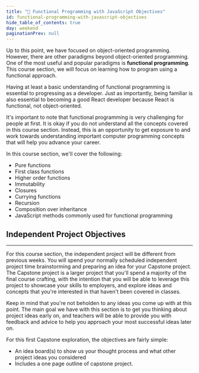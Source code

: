 ```yaml
---
title: "📓 Functional Programming with JavaScript Objectives"
id: functional-programming-with-javascript-objectives
hide_table_of_contents: true
day: weekend
paginationPrev: null
---
```


Up to this point, we have focused on object-oriented programming. However, there are other paradigms beyond object-oriented programming. One of the most useful and popular paradigms is **functional programming**. This course section, we will focus on learning how to program using a functional approach.

Having at least a basic understanding of functional programming is essential to progressing as a developer. Just as importantly, being familiar is also essential to becoming a good React developer because React is functional, not object-oriented.

It's important to note that functional programming is very challenging for people at first. It is okay if you do not understand all the concepts covered in this course section. Instead, this is an opportunity to get exposure to and work towards understanding important computer programming concepts that will help you advance your career.

In this course section, we'll cover the following:

* Pure functions
* First class functions
* Higher order functions
* Immutability
* Closures
* Currying functions
* Recursion
* Composition over inheritance
* JavaScript methods commonly used for functional programming

## Independent Project Objectives
---

For this course section, the independent project will be different from previous weeks. You will spend your normally scheduled independent project time brainstorming and preparing an idea for your Capstone project. The Capstone project is a larger project that you'll spend a majority of the final course crafting, with the intention that you will be able to leverage this project to showcase your skills to employers, and explore ideas and concepts that you're interested in that haven't been covered in classes. 

Keep in mind that you're not beholden to any ideas you come up with at this point. The main goal we have with this section is to get you thinking about project ideas early on, and teachers will be able to provide you with feedback and advice to help you approach your most successful ideas later on.

For this first Capstone exploration, the objectives are fairly simple:

* An idea board(s) to show us your thought process and what other project ideas you considered
* Includes a one page outline of capstone project.
